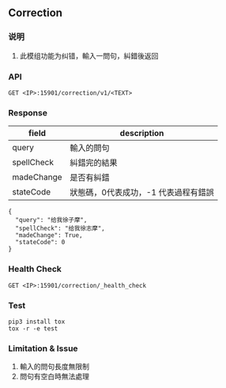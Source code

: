 ## Correction 

### 说明
1. 此模组功能为纠错，輸入一問句，糾錯後返回

### API

```
GET <IP>:15901/correction/v1/<TEXT>
```

### Response
field | description 
------|------------
query | 輸入的問句
spellCheck | 糾錯完的結果
madeChange | 是否有糾錯
stateCode | 狀態碼，0代表成功，-1 代表過程有錯誤

```
{
  "query": "给我徐子摩",
  "spellCheck": "给我徐志摩",
  "madeChange": True,
  "stateCode": 0
}
```

### Health Check
```
GET <IP>:15901/correction/_health_check
```

### Test
```
pip3 install tox
tox -r -e test
```


### Limitation & Issue

1. 輸入的問句長度無限制
2. 問句有空白時無法處理